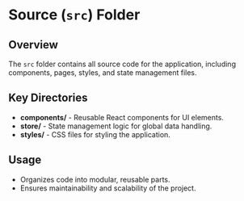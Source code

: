# Source (`src`) Folder

## Overview
The `src` folder contains all source code for the application, including components, pages, styles, and state management files.

## Key Directories
- **components/** - Reusable React components for UI elements.
- **store/** - State management logic for global data handling.
- **styles/** - CSS files for styling the application.

## Usage
- Organizes code into modular, reusable parts.
- Ensures maintainability and scalability of the project.
